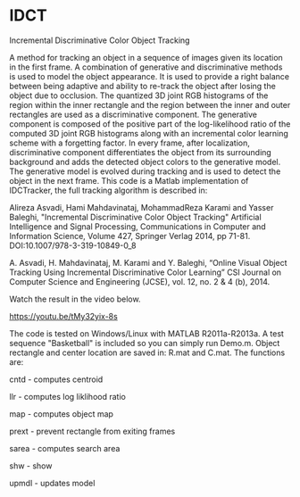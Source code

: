 # IDCT
Incremental Discriminative Color Object Tracking

A method for tracking an object in a sequence of images given its location in the first frame. A combination of generative and discriminative methods is used to model the object appearance. It is used to provide a right balance between being adaptive and ability to re-track the object after losing the object due to occlusion. The quantized 3D joint RGB histograms of the region within the inner rectangle and the region between the inner and outer rectangles are used as a discriminative component. The generative component is composed of the positive part of the log-likelihood ratio of the computed 3D joint RGB histograms along with an incremental color learning scheme with a forgetting factor. In every frame, after localization, discriminative component differentiates the object from its surrounding background and adds the detected object colors to the generative model. The generative model is evolved during tracking and is used to detect the object in the next frame. This code is a Matlab implementation of IDCTracker, the full tracking algorithm is described in: 

Alireza Asvadi, Hami Mahdavinataj, MohammadReza Karami and Yasser Baleghi,
"Incremental Discriminative Color Object Tracking"
Artificial Intelligence and Signal Processing, Communications in Computer and Information Science, Volume 427, 
Springer Verlag 2014, pp 71-81. DOI:10.1007/978-3-319-10849-0_8

A. Asvadi, H. Mahdavinataj, M. Karami and Y. Baleghi, “Online Visual Object Tracking Using Incremental Discriminative Color Learning” CSI Journal on Computer Science and Engineering (JCSE), vol. 12, no. 2 & 4 (b), 2014.

Watch the result in the video below.

https://youtu.be/tMy32yix-8s

The code is tested on Windows/Linux with MATLAB R2011a-R2013a. A test sequence "Basketball" is included so you can simply run Demo.m.
Object rectangle and center location are saved in: R.mat and C.mat. The functions are:

cntd  - computes centroid

llr   - computes log liklihood ratio

map   - computes object map

prext - prevent rectangle from exiting frames 

sarea - computes search area

shw   - show

upmdl - updates model


